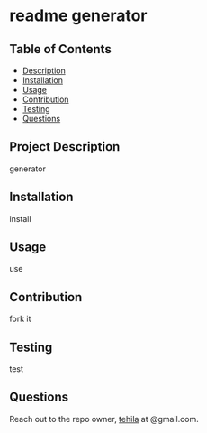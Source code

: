 
  # readme generator

  ## Table of Contents
  - [Description](#project-description)
  - [Installation](#installation)
  - [Usage](#usage)
  - [Contribution](#contribution)
  - [Testing](#testing)
  - [Questions](#questions)


  ## Project Description
  generator
   
  
  

  ## Installation 
  install

  ## Usage 
  use

  ## Contribution
  fork it

  ## Testing
  test

  ## Questions
  Reach out to the repo owner, [tehila](https://github.com/tehila) at @gmail.com.
  